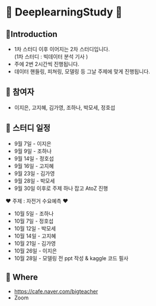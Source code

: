 # 📝 DeeplearningStudy 📝

## 📌Introduction
- 1차 스터디 이후 이어지는 2차 스터디입니다.<br>
  (1차 스터디 : 빅데이터 분석 기사 )
- 주에 2번 2시간씩 진행됩니다.
- 데이터 핸들링, 피쳐링, 모델링 등 그날 주제에 맞게 진행됩니다.<br>

## 📌 참여자
- 이지은, 고지혜, 김가영, 조하나, 박모세, 정호섭<br>

## 📌 스터디 일정 
- 9월 7일 - 이지은<br>
- 9월 9일 - 조하나<br>
- 9월 14일 - 정호섭<br>
- 9월 16일 - 고지혜<br>
- 9월 23일 - 김가영 <br>
- 9월 28일 - 박모세<br>
- 9월 30일 이후로 주제 하나 잡고 AtoZ 진행<br>

❤️ 주제 : 자전거 수요예측 ❤️ 
- 10월 5일 - 조하나<br>
- 10월 7일 - 정호섭<br>
- 10월 12일 - 박모세<br>
- 10월 14일 - 고지혜<br>
- 10월 21일 - 김가영 <br>
- 10월 26일 - 이지은<br>
- 10월 28일 - 모델링 전 ppt 작성 & kaggle 코드 필사 

## 📌 Where 
- https://cafe.naver.com/bigteacher
- Zoom 
